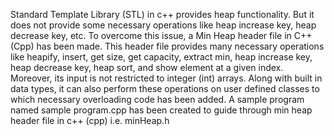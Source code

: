 Standard Template Library (STL) in c++ provides heap functionality. But it does not provide some necessary operations like heap increase key, heap decrease key, etc. To overcome this issue, a Min Heap header file in C++ (Cpp) has been made. This header file provides many necessary operations like heapify, insert, get size, get capacity, extract min, heap increase key, heap decrease key, heap sort, and show element at a given index. Moreover, its input is not restricted to integer (int) arrays. Along with built in data types, it can also perform these operations on user defined classes to which necessary overloading code has been added. A sample program named sample program.cpp has been created to guide through min heap header file in c++ (cpp) i.e. minHeap.h


